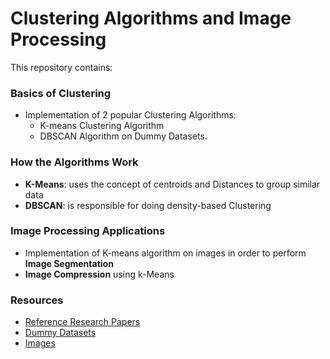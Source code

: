 # Clustering Algorithms and Image Processing


This repository contains:

### Basics of Clustering

* Implementation of 2 popular Clustering Algorithms:
	* K-means Clustering Algorithm
	* DBSCAN Algorithm
	on Dummy Datasets.

### How the Algorithms Work

* **K-Means**: uses the concept of centroids and Distances to group similar data
* **DBSCAN**: is responsible for doing density-based Clustering

### Image Processing Applications

* Implementation of K-means algorithm on images in order to perform **Image Segmentation**
* **Image Compression** using k-Means

### Resources

* [Reference Research Papers](#)
* [Dummy Datasets](#)
* [Images](#)
